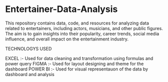 # Entertainer-Data-Analysis
This repository contains data, code, and resources for analyzing data related to entertainers, including actors, musicians, and other public figures. The aim is to gain insights into their popularity, career trends, social media influence, and overall impact on the entertainment industry.

TECHNOLOGYS USED

EXCEL :- Used for data cleaning and transformation using formulas and power query
FIGMA :- Used for layout designing and theme for the dashboard
POWER BI :- Used for visual representauon of the data by dashboard and analysis
